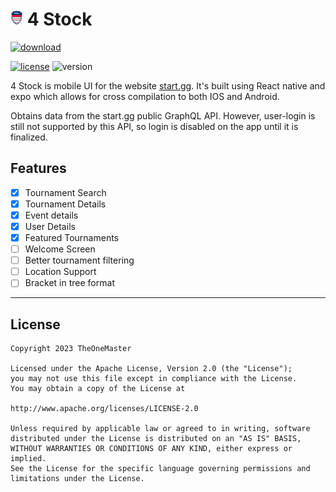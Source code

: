 # ![app-icon](.github/gen.png) 4 Stock

[![download](https://img.shields.io/github/downloads/TheOneMaster/startggapp/total?color=blue&style=for-the-badge)](https://github.com/TheOneMaster/StartGGApp/releases/latest)


[![license](https://img.shields.io/github/license/TheOneMaster/StartGGApp?style=flat-square)](./LICENSE)
![version](https://img.shields.io/github/v/release/TheOneMaster/startggapp?style=flat-square)

4 Stock is mobile UI for the website [start.gg](https://www.start.gg/). It's built using React native and expo which allows for cross compilation to both IOS and Android.

Obtains data from the start.gg public GraphQL API. However, user-login is still not supported by this API, so login is disabled on the app until it is finalized.

## Features
- [x] Tournament Search
- [x] Tournament Details
- [x] Event details
- [x] User Details
- [x] Featured Tournaments
- [ ] Welcome Screen
- [ ] Better tournament filtering
- [ ] Location Support
- [ ] Bracket in tree format

---

## License

    Copyright 2023 TheOneMaster

    Licensed under the Apache License, Version 2.0 (the "License");
    you may not use this file except in compliance with the License.
    You may obtain a copy of the License at

    http://www.apache.org/licenses/LICENSE-2.0

    Unless required by applicable law or agreed to in writing, software
    distributed under the License is distributed on an "AS IS" BASIS,
    WITHOUT WARRANTIES OR CONDITIONS OF ANY KIND, either express or implied.
    See the License for the specific language governing permissions and
    limitations under the License.
